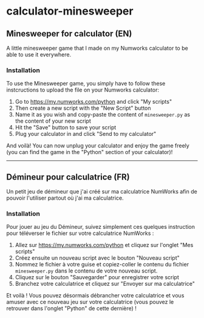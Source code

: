 # calculator-minesweeper

## Minesweeper for calculator (EN)
A little minesweeper game that I made on my Numworks calculator to be able to use it everywhere.

### Installation
To use the Minesweeper game, you simply have to follow these instcructions to upload the file on your Numworks calculator:
1. Go to https://my.numworks.com/python and click "My scripts"
2. Then create a new script with the "New Script" button
3. Name it as you wish and copy-paste the content of `minesweeper.py` as the content of your new script
4. Hit the "Save" button to save your script
5. Plug your calculator in and click "Send to my calculator"

And voilà! You can now unplug your calculator and enjoy the game freely (you can find the game in the "Python" section of your calculator)!

-----
## Démineur pour calculatrice (FR)
Un petit jeu de démineur que j'ai créé sur ma calculatrice NumWorks afin de pouvoir l'utiliser partout où j'ai ma calculatrice.

### Installation
Pour jouer au jeu du Démineur, suivez simplement ces quelques instruction pour téléverser le fichier sur votre calculatrice NumWorks :
1. Allez sur https://my.numworks.com/python et cliquez sur l'onglet "Mes scripts"
2. Créez ensuite un nouveau script avec le bouton "Nouveau script"
3. Nommez le fichier à votre guise et copiez-coller le contenu du fichier `minesweeper.py` dans le contenu de votre nouveau script.
4. Cliquez sur le bouton "Sauvegarder" pour enregistrer votre script
5. Branchez votre calculatrice et cliquez sur "Envoyer sur ma calculatrice"

Et voilà ! Vous pouvez désormais débrancher votre calculatrice et vous amuser avec ce nouveau jeu sur votre calculatrice (vous pouvez le retrouver dans l'onglet "Python" de cette dernière) !

